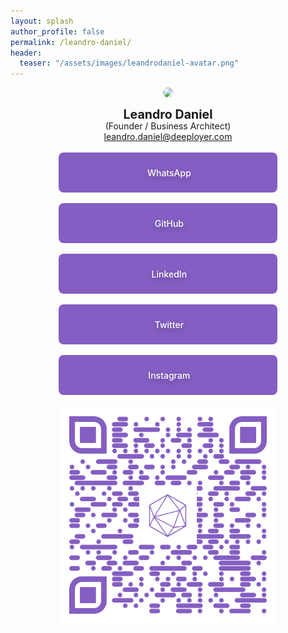 ```yaml
---
layout: splash
author_profile: false
permalink: /leandro-daniel/
header:
  teaser: "/assets/images/leandrodaniel-avatar.png"
---
```


<style>
.profilebutton {
  background-color: #845EC2;
  border-radius: 8px;
  border-style: none;
  box-sizing: border-box;
  color: #FFFFFF;
  cursor: pointer;
  flex-shrink: 0;
  font-family: "Inter UI","SF Pro Display",-apple-system,BlinkMacSystemFont,"Segoe UI",Roboto,Oxygen,Ubuntu,Cantarell,"Open Sans","Helvetica Neue",sans-serif;
  font-size: 1.0em;
  font-weight: 500;
  height: 4rem;
  padding: 0 1.6rem;
  text-align: center;
  text-shadow: rgba(0, 0, 0, 0.25) 0 3px 8px;
  transition: all .5s;
  user-select: none;
  -webkit-user-select: none;
  touch-action: manipulation;
  width: 350px;
}
  
.profilebutton a:link {
  color: #ffffff;
  text-decoration: none;
}

.profilebutton a:visited {
  color: #ffffff;
  text-decoration: none;
}

.profilebutton a:focus {  
  background: #BAE498;
}

.profilebutton a:hover {  
  background: #CDFEAA;
  box-shadow: rgba(80, 63, 205, 0.5) 0 1px 30px;
  transition-duration: .1s;
}

.profilebutton a:active {  
  color: #CDFEAA;
}
  
@media (min-width: 768px) {
  .profilebutton {
    padding: 0 2.6rem;
  }
}
</style>

<center>
  <img src="/assets/images/leandrodaniel-avatar.png" style="text-align: center; border-radius: 50%; width: 150px;">
  <br /><br />
  <span style="text-align:center; font-size:1.4em; font-weight:bold; line-height: 80%;">Leandro Daniel</span>
  <br />  
  <span style="text-align: center; font-size:1.0em; line-height: 80%;">(Founder / Business Architect)</span>
  <br />
  <a href="mailto:leandro.daniel@deeployer.com">leandro.daniel@deeployer.com</a>
  <br /><br />
  <button class="profilebutton" role="button" onclick="window.location = 'https://wa.me/5511960784444';"><span class="fa-brands fa-whatsapp"></span>&nbsp;WhatsApp</button>
  <br /><br />
  <button class="profilebutton" role="button" onclick="window.location = 'https://github.com/ldaniel';"><span class="fa-brands fa-github"></span>&nbsp;GitHub</button>  
  <br /><br />
  <button class="profilebutton" role="button" onclick="window.location = 'https://linkedin.com/in/leandrodaniel';"><span class="fa-brands fa-linkedin"></span>&nbsp;LinkedIn</button>
  <br /><br />
  <button class="profilebutton" role="button" onclick="window.location = 'https://twitter.com/leandronet';"><span class="fa-brands fa-twitter"></span>&nbsp;Twitter</button>
  <br /><br />
  <button class="profilebutton" role="button" onclick="window.location = 'https://instagram.com/leandro.o.daniel';"><span class="fa-brands fa-instagram"></span>&nbsp;Instagram</button>
  <br /><br />
  <img src="/assets/images/qrcode-leandro-daniel.png" style="width: 350px;">
</center>
